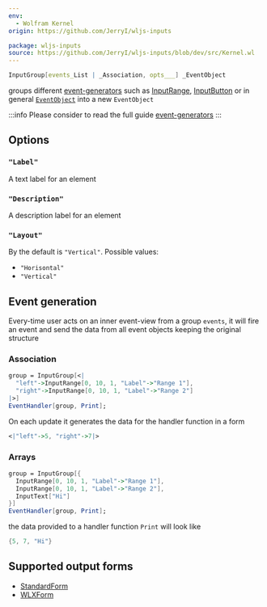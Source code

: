 ```yaml
---
env:
  - Wolfram Kernel
origin: https://github.com/JerryI/wljs-inputs

package: wljs-inputs
source: https://github.com/JerryI/wljs-inputs/blob/dev/src/Kernel.wl
---
```

```mathematica
InputGroup[events_List | _Association, opts___] _EventObject
```
groups different [event-generators](frontend/Advanced/Events%20system/event-generators.md) such as [InputRange](frontend/Reference/GUI/InputRange.md), [InputButton](frontend/Reference/GUI/InputButton.md) or in general [`EventObject`](frontend/Reference/Misc/Events.md#`EventObject`) into a new `EventObject`

:::info
Please consider to read the full guide [event-generators](frontend/Advanced/Events%20system/event-generators.md)
:::

## Options
### `"Label"`
A text label for an element

### `"Description"`
A description label for an element

### `"Layout"`
By the default is `"Vertical"`. Possible values:
- `"Horisontal"`
- `"Vertical"`


## Event generation
Every-time user acts on an inner event-view from a group `events`, it will fire an event and send the data from all event objects keeping the original structure

### Association
```mathematica
group = InputGroup[<|
  "left"->InputRange[0, 10, 1, "Label"->"Range 1"],
  "right"->InputRange[0, 10, 1, "Label"->"Range 2"] 
|>]
EventHandler[group, Print];
```

On each update it generates the data for the handler function in a form
```mathematica
<|"left"->5, "right"->7|>
```

### Arrays
```mathematica
group = InputGroup[{
  InputRange[0, 10, 1, "Label"->"Range 1"],
  InputRange[0, 10, 1, "Label"->"Range 2"],
  InputText["Hi"]
}]
EventHandler[group, Print];
```

the data provided to a handler function `Print` will look like
```mathematica
{5, 7, "Hi"}
```


## Supported output forms
- [StandardForm](frontend/Reference/Formatting/StandardForm.md)
- [WLXForm](frontend/Reference/Formatting/WLXForm.md)